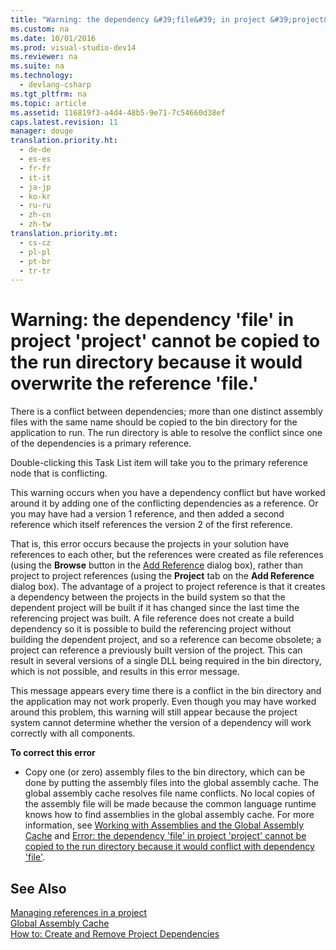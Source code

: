 ```yaml
---
title: "Warning: the dependency &#39;file&#39; in project &#39;project&#39; cannot be copied to the run directory because it would overwrite the reference &#39;file.&#39;"
ms.custom: na
ms.date: 10/01/2016
ms.prod: visual-studio-dev14
ms.reviewer: na
ms.suite: na
ms.technology: 
  - devlang-csharp
ms.tgt_pltfrm: na
ms.topic: article
ms.assetid: 116819f3-a4d4-48b5-9e71-7c54660d38ef
caps.latest.revision: 11
manager: douge
translation.priority.ht: 
  - de-de
  - es-es
  - fr-fr
  - it-it
  - ja-jp
  - ko-kr
  - ru-ru
  - zh-cn
  - zh-tw
translation.priority.mt: 
  - cs-cz
  - pl-pl
  - pt-br
  - tr-tr
---
```

# Warning: the dependency &#39;file&#39; in project &#39;project&#39; cannot be copied to the run directory because it would overwrite the reference &#39;file.&#39;
There is a conflict between dependencies; more than one distinct assembly files with the same name should be copied to the bin directory for the application to run. The run directory is able to resolve the conflict since one of the dependencies is a primary reference.  
  
 Double-clicking this Task List item will take you to the primary reference node that is conflicting.  
  
 This warning occurs when you have a dependency conflict but have worked around it by adding one of the conflicting dependencies as a reference. Or you may have had a version 1 reference, and then added a second reference which itself references the version 2 of the first reference.  
  
 That is, this error occurs because the projects in your solution have references to each other, but the references were created as file references (using the **Browse** button in the [Add Reference](assetId:///2feb0fe2-0805-4cc9-8cba-b0315849dfb7) dialog box), rather than project to project references (using the **Project** tab on the **Add Reference** dialog box). The advantage of a project to project reference is that it creates a dependency between the projects in the build system so that the dependent project will be built if it has changed since the last time the referencing project was built. A file reference does not create a build dependency so it is possible to build the referencing project without building the dependent project, and so a reference can become obsolete; a project can reference a previously built version of the project. This can result in several versions of a single DLL being required in the bin directory, which is not possible, and results in this error message.  
  
 This message appears every time there is a conflict in the bin directory and the application may not work properly. Even though you may have worked around this problem, this warning will still appear because the project system cannot determine whether the version of a dependency will work correctly with all components.  
  
 **To correct this error**  
  
-   Copy one (or zero) assembly files to the bin directory, which can be done by putting the assembly files into the global assembly cache. The global assembly cache resolves file name conflicts. No local copies of the assembly file will be made because the common language runtime knows how to find assemblies in the global assembly cache. For more information, see [Working with Assemblies and the Global Assembly Cache](../Topic/Working%20with%20Assemblies%20and%20the%20Global%20Assembly%20Cache.md) and [Error: the dependency 'file' in project 'project' cannot be copied to the run directory because it would conflict with dependency 'file'](../VS_not_in_toc/Error--the-dependency--file--in-project--project--cannot-be-copied-to-the-run-directory-because-it-would-conflict-with-dependency--file-.md).  
  
## See Also  
 [Managing references in a project](../VS_IDE/Managing-references-in-a-project.md)   
 [Global Assembly Cache](../Topic/Global%20Assembly%20Cache.md)   
 [How to: Create and Remove Project Dependencies](../VS_IDE/How-to--Create-and-Remove-Project-Dependencies.md)